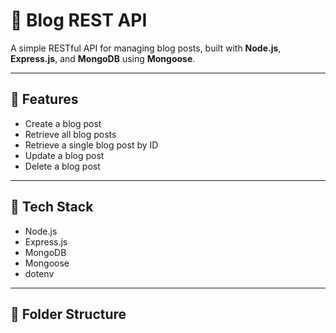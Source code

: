 # 📝 Blog REST API

A simple RESTful API for managing blog posts, built with **Node.js**, **Express.js**, and **MongoDB** using **Mongoose**.

---

## 🚀 Features

- Create a blog post
- Retrieve all blog posts
- Retrieve a single blog post by ID
- Update a blog post
- Delete a blog post

---

## 🧱 Tech Stack

- Node.js
- Express.js
- MongoDB
- Mongoose
- dotenv

---

## 📁 Folder Structure

